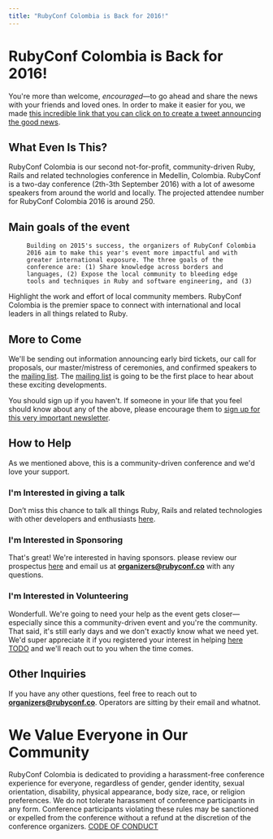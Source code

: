 ```yaml
---
title: "RubyConf Colombia is Back for 2016!"
---
```


# RubyConf Colombia is Back for 2016!

You're more than welcome, _encouraged_—to go ahead and share the news
with your friends and loved ones. In order to make it easier for you, we
made [this incredible link that you can click on to create a tweet
announcing the good
news](https://twitter.com/home?status=I%20just%20found%20out%20that%20%40rubyconfco%20is%20going%20to%20be%20on%20September%202th%20and%203th%2C%202016%20in%20Medellin%2C%20Colombia%21%20http%3A%2F%2Fwww.rubyconf.co%2F).

## What Even Is This?

RubyConf Colombia is our second not-for-profit, community-driven Ruby,
         Rails and related technologies conference in Medellin,
         Colombia. RubyConf is a two-day conference (2th-3th September
             2016) with a lot of awesome speakers from around the world
         and locally.
         The projected attendee number for RubyConf Colombia 2016 is
         around 250.

## Main goals of the event

         Building on 2015's success, the organizers of RubyConf Colombia
         2016 aim to make this year's event more impactful and with
         greater international exposure. The three goals of the
         conference are: (1) Share knowledge across borders and
         languages, (2) Expose the local community to bleeding edge
         tools and techniques in Ruby and software engineering, and (3)
  Highlight the work and effort of local community members. RubyConf
  Colombia is the premier space to connect with international and local
  leaders in all things related to Ruby.

## More to Come

  We'll be sending out information announcing early bird tickets, our
  call for proposals, our master/mistress of ceremonies, and confirmed
  speakers to the [mailing list](rubyconf.us11.list-manage.com/subscribe/post?u=7b7c2e5ead7427750ced71f09&amp;id=22ba1d80e6). The [mailing list](rubyconf.us11.list-manage.com/subscribe/post?u=7b7c2e5ead7427750ced71f09&amp;id=22ba1d80e6) is going to
  be the first place to hear about these exciting developments.

  You should sign up if you haven't. If someone in your life that you
  feel should know about any of the above, please encourage them to
  [sign up for this very important newsletter](rubyconf.us11.list-manage.com/subscribe/post?u=7b7c2e5ead7427750ced71f09&amp;id=22ba1d80e6).

  [ml]:
  http://rubyconf.us11.list-manage.com/subscribe/post?u=7b7c2e5ead7427750ced71f09&amp;id=22ba1d80e6

## How to Help

  As we mentioned above, this is a community-driven conference and we'd
  love your support.

### I'm Interested in giving a talk

  Don’t miss this chance to talk all things Ruby, Rails and related
  technologies with other developers and enthusiasts [here](https://www.papercall.io/rubyconfco-2016).

### I'm Interested in Sponsoring

  That's great! We're interested in having sponsors. please review our
  prospectus [here](http://www.rubyconf.co/assets/rubyconf_2016.pdf) and email us at **organizers@rubyconf.co** with any
  questions.

### I'm Interested in Volunteering

  Wonderfull. We're going to need your help as the event gets
  closer—especially since this a community-driven event and you're the
  community. That said, it's still early days and we don't exactly know
  what we need yet. We'd super appreciate it if you registered your
  interest in helping [here TODO]() and we'll reach out to you when the
  time comes.

## Other Inquiries

  If you have any other questions, feel free to reach out to
  **organizers@rubyconf.co**. Operators are sitting by their email and
  whatnot.

# We Value Everyone in Our Community

  RubyConf Colombia is dedicated to providing a harassment-free
  conference experience for everyone, regardless of gender, gender
  identity, sexual orientation, disability, physical appearance, body
  size, race, or religion preferences. We do not tolerate harassment of
  conference participants in any form. Conference participants violating
  these rules may be sanctioned or expelled from the conference without
  a refund at the discretion of the conference organizers.
  [CODE OF CONDUCT](http://www.rubyconf.co/code-of-conduct.html)
